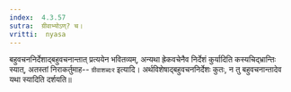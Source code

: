 ```yaml
---
index:  4.3.57
sutra:  ग्रीवाभ्योऽण्? च।
vritti:  nyasa
---
```


बहुवचननिर्देशाद्बहुवचनान्तात् प्रत्ययेन भवितव्यम्, अन्यथा ह्रेकवचेनैव निर्देशं कुर्यादिति कस्यचिद्भ्रान्तिः स्यात्, अतस्तां निराकर्तुमाह-- `ग्रीवाशब्दःर` इत्यादि। अर्थविशेषाद्बहुवचननिर्देशः कुतः, न तु बहुवचनान्तादेव यथा स्यादिति दर्शयति॥
